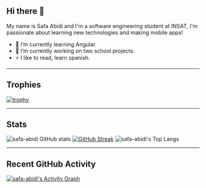 
## Hi there 👋

My name is Safa Abidi and I'm a software engineering student at INSAT, I'm passionate about learning new technologies and making mobile apps!


- 🌱 I’m currently learning Angular.
- 🔭 I’m currently working on two school projects.
- ⚡ I like to read, learn spanish.

---------------------------------------------------------------------------------------------------------------
## Trophies

[![trophy](https://github-profile-trophy.vercel.app/?username=safa-abidi&theme=radical)](https://github.com/ryo-ma/github-profile-trophy)

---------------------------------------------------------------------------------------------------------------
## Stats

![safa-abidi GitHub stats](https://github-readme-stats.vercel.app/api?username=safa-abidi&show_icons=true&theme=radical) 
[![GitHub Streak](https://github-readme-streak-stats.herokuapp.com/?user=safa-abidi&theme=radical)](https://git.io/streak-stats) 
![safa-abidi's Top Langs](https://github-readme-stats.vercel.app/api/top-langs/?username=safa-abidi&layout=compact&theme=radical)

---------------------------------------------------------------------------------------------------------------
## Recent GitHub Activity
   <a href="https://github.com/safa-abidi"><img alt="safa-abidi's Activity Graph" src="https://activity-graph.herokuapp.com/graph?username=safa-abidi&custom_title=safa-abidi's%20Contribution%20Graph&theme=tokyonight" /></a>
